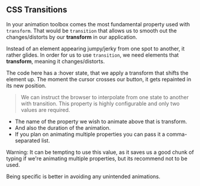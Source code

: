 ## CSS Transitions

In your animation toolbox comes the most fundamental property used with `transform`. That would be `transition` that allows us to smooth out the changes/distorts by our **transform** in our application.

Instead of an element appearing jumpy/jerky from one spot to another, it rather glides. In order for us to use `transition`, we need elements that **transform**, meaning it changes/distorts.

The code here has a :hover state, that we apply a transform that shifts the element up. The moment the cursor crosses our button, it gets repainted in its new position.

> We can instruct the browser to interpolate from one state to another with transition. This property is highly configurable and only two values are required.

- The name of the property we wish to animate above that is transform.
- And also the duration of the animation.
- If you plan on animating multiple properties you can pass it a comma-separated list.

Warning: It can be tempting to use this value, as it saves us a good chunk of typing if we're animating multiple properties, but its recommend not to be used.

Being specific is better in avoiding any unintended animations.
